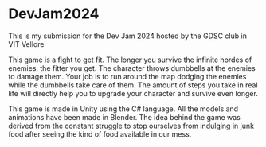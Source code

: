 # DevJam2024
This is my submission for the Dev Jam 2024 hosted by the GDSC club in VIT Vellore

This game is a fight to get fit. The longer you survive the infinite hordes of enemies, the fitter you get. 
The character throws dumbbells at the enemies to damage them. Your job is to run around the map dodging the enemies while the dumbbells take care of them.
The amount of steps you take in real life will directly help you to upgrade your character and survive even longer.

This game is made in Unity using the C# language. All the models and animations have been made in Blender.
The idea behind the game was derived from the constant struggle to stop ourselves from indulging in junk food after seeing the kind of food available in our mess. 
